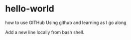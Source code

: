 # hello-world
how to use GITHub
Using github and learning as I go along

Add a new line locally from bash shell.

